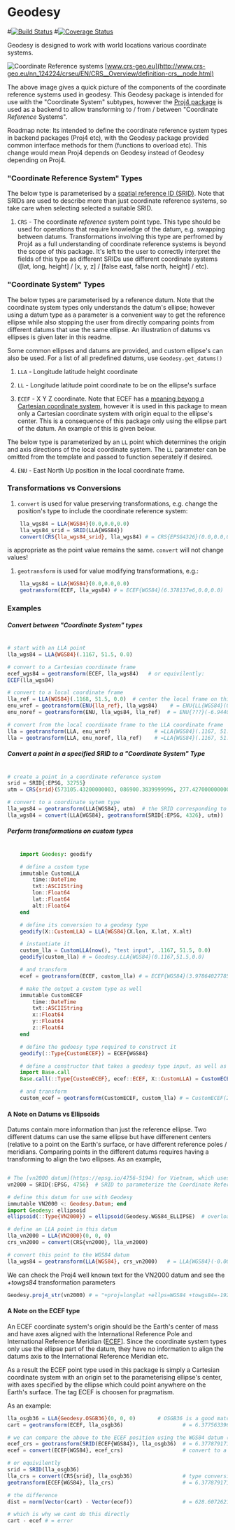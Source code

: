 # Geodesy

#[![Build Status](https://travis-ci.org/JuliaGeo/Geodesy.jl.svg?branch=master)](https://travis-ci.org/JuliaGeo/Geodesy.jl)
#[![Coverage Status](http://img.shields.io/coveralls/JuliaGeo/Geodesy.jl.svg)](https://coveralls.io/r/JuliaGeo/Geodesy.jl)

Geodesy is designed to work with world locations various coordinate systems. 

![Coordinate Reference systems](http://www.crs-geo.eu/SharedDocs/Bilder/CRS/schema-crs-datum-cs,property=default.gif)
[www.crs-geo.eu](http://www.crs-geo.eu/nn_124224/crseu/EN/CRS__Overview/definition-crs__node.html)

The above image gives a quick picture of the components of the coordinate reference systems used in geodesy.  This Geodesy package is intended for use with the "Coordinate System" subtypes, however the [Proj4 package](https://github.com/FugroRoames/Proj4.jl) is used as a backend to allow transforming to / from / between "Coordinate _Reference_ Systems". 

Roadmap note: Its intended to define the coordinate reference system types in backend packages (Proj4 etc), with the Geodesy package provided common interface methods for them (functions to overload etc).  This change would mean Proj4 depends on Geodesy instead of Geodesy depending on Proj4.

### "Coordinate Reference System" Types

The below type is parameterised by a [spatial reference ID (SRID)](https://en.wikipedia.org/wiki/SRID). Note that SRIDs are used to describe more than just coordinate reference systems, so take care when selecting selected a suitable SRID.

1. `CRS` - The coordinate _reference_ system point type.  This type should be used for operations that require knowledge of the datum, e.g. swapping between datums. Transformations involving this type are perfromed by Proj4 as a full understanding of coordinate reference systems is beyond the scope of this package. It's left to the user to correctly interpret the fields of this type as different SRIDs use different coordinate systems ([lat, long, height] / [x, y, z] / [false east, false north, height] / etc).


### "Coordinate System" Types

The below types are parameterised by a reference datum. Note that the coordinate system types only understands the datum's ellipse; however using a datum type as a parameter is a convenient way to get the reference ellipse while also stopping the user from directly comparing points from different datums that use the same ellipse.  An illustration of datums vs ellipses is given later in this readme.

Some common ellipses and datums are provided, and custom ellipse's can also be used. For a list of all predefined datums, use `Geodesy.get_datums()`

1. `LLA`   - Longitude latitude height coordinate

2. `LL`    - Longitude latitude point coordinate to be on the ellipse's surface

3. `ECEF`  - X Y Z coordinate.  Note that ECEF has a [meaning beyong a Cartesian coordinate system](https://en.wikipedia.org/wiki/ECEF), however it is used in this package to mean only a Cartesian coordinate system with origin equal to the ellipse's center.  This is a consequence of this package only using the ellipse part of the datum.  An example of this is given below.


The below type is parameterized by an `LL` point which determines the origin and axis directions of the local coordinate system.  The `LL` parameter can be omitted from the template and passed to function seperately if desired.

4. `ENU`   - East North Up position in the local coordinate frame.


### Transformations vs Conversions

1. `convert` is used for value preserving transformations, e.g. change the position's type to include the coordinate reference system:
```julia
	lla_wgs84 = LLA{WGS84}(0.0,0.0,0.0)
	lla_wgs84_srid = SRID(LLA{WGS84})
	convert(CRS{lla_wgs84_srid}, lla_wgs84) # = CRS{EPSG4326}(0.0,0.0,0.0)
```
is appropriate as the point value remains the same.  `convert` will not change values!

1. `geotransform` is used for value modifying transformations, e.g.:
```julia
	lla_wgs84 = LLA{WGS84}(0.0,0.0,0.0)
	geotransform(ECEF, lla_wgs84) # = ECEF{WGS84}(6.378137e6,0.0,0.0)
```


### Examples

##### Convert between "Coordinate System" types

```julia

# start with an LLA point
lla_wgs84 = LLA{WGS84}(.1167, 51.5, 0.0)

# convert to a Cartesian coordinate frame
ecef_wgs84 = geotransform(ECEF, lla_wgs84)   # or equivilently:
ECEF(lla_wgs84)

# convert to a local coordinate frame
lla_ref = LLA{WGS84}(.1168, 51.5, 0.0)  # center the local frame on this point
enu_wref = geotransform(ENU{lla_ref}, lla_wgs84)    # = ENU{LL{WGS84}(0.1168,51.5)}(-6.944051663969915,4.742430141962267e-6,-3.772299267203877e-6)
enu_noref = geotransform(ENU, lla_wgs84, lla_ref)  # = ENU{???}(-6.944051663969915,4.742430141962267e-6,-3.772299267203877e-6)

# convert from the local coordinate frame to the LLA coordinate frame
lla = geotransform(LLA, enu_wref)              # =LLA{WGS84}(.1167, 51.5, 0.0)
lla = geotransform(LLA, enu_noref, lla_ref)    # =LLA{WGS84}(.1167, 51.5, 0.0)
```



##### Convert a point in a specified SRID to a "Coordinate System" Type

```julia

# create a point in a coordinate reference system
srid = SRID{:EPSG, 32755}    													# WGS84 datum [UTM](https://en.wikipedia.org/wiki/Universal_Transverse_Mercator_coordinate_system) zone 55 South
utm = CRS{srid}(573105.43200000003, 086900.3839999996, 277.42700000000002) 		# a point in the above zone

# convert to a coordinate sytem type
lla_wgs84 = geotransform(LLA{WGS84}, utm)  # the SRID corresponding to LLA{WGS84} is known to Geodesy (see known_srids.jl).  Otherwise, 
lla_wgs84 = convert(LLA{WGS84}, geotransform(SRID{:EPSG, 4326}, utm))  # EPSG4326 is SRID for for the WGS84 LLA coordinate reference system

```

##### Perform transformations on custom types

```julia

	import Geodesy: geodify

	# define a custom type
	immutable CustomLLA
		time::DateTime
		txt::ASCIIString
		lon::Float64
		lat::Float64
		alt::Float64
	end

	# define its conversion to a geodesy type
	geodify(X::CustomLLA) = LLA{WGS84}(X.lon, X.lat, X.alt)

	# instantiate it
	custom_lla = CustomLLA(now(), "test input", .1167, 51.5, 0.0)
	geodify(custom_lla) # = Geodesy.LLA{WGS84}(0.1167,51.5,0.0)

	# and transform
	ecef = geotransform(ECEF, custom_lla) # = ECEF{WGS84}(3.9786402778542214e6,8103.702688750244,4.968362457291028e6)

	# make the output a custom type as well
	immutable CustomECEF
		time::DateTime
		txt::ASCIIString
		x::Float64
		y::Float64
		z::Float64
	end

	# define the gedoesy type required to construct it
	geodify(::Type{CustomECEF}) = ECEF{WGS84}

	# define a constructor that takes a geodesy type input, as well as the input to the transform 
	import Base.call  
	Base.call(::Type{CustomECEF}, ecef::ECEF, X::CustomLLA) = CustomECEF(X.time, X.txt, ecef[1], ecef[2], ecef[3])

	# and transform
	custom_ecef = geotransform(CustomECEF, custom_lla) # = CustomECEF(2016-02-25T16:13:59,"test input",3.9786402778542214e6,8103.702688750244,4.968362457291028e6)

```


#### A Note on Datums vs Ellipsoids

Datums contain more information than just the reference ellipse.  Two different datums can use the same ellipse but have differenent centers (relative to a point on the Earth's surface, or have different reference poles / meridians.  Comparing points in the different datums requires having a transforming to align the two ellipses.  As an example,


```julia

# The [vn2000 datum](https://epsg.io/4756-5194) for Vietnam, which uses the WGS84 ellipsoid 
vn2000 = SRID{:EPSG, 4756}  # SRID to parameterize the Coordinate Reference System

# define this datum for use with Geodesy
immutable VN2000 <: Geodesy.Datum; end
import Geodesy: ellipsoid
ellipsoid(::Type{VN2000}) = ellipsoid(Geodesy.WGS84_ELLIPSE)  # overload the function to retrieve this datum's ellipsoid

# define an LLA point in this datum
lla_vn2000 = LLA{VN2000}(0, 0, 0)
crs_vn2000 = convert(CRS{vn2000}, lla_vn2000)

# convert this point to the WGS84 datum
lla_wgs84 = geotransform(LLA{WGS84}, crs_vn2000)   # = LLA{WGS84}(-0.0003528546332018209,-0.0010055677147903898,-192.75199438724667)

```

We can check the Proj4 well known text for the VN2000 datum and see the *+towgs84* transformation parameters

```Julia
Geodesy.proj4_str(vn2000) # = "+proj=longlat +ellps=WGS84 +towgs84=-192.873,-39.382,-111.202,-0.00205,-0.0005,0.00335,0.0188 +no_defs"
```


#### A Note on the ECEF type

An ECEF coordinate system's origin should be the Earth's center of mass and have axes aligned with the International Reference Pole and International Reference Meridian ([ECEF](https://en.wikipedia.org/wiki/ECEF)].  Since the coordinate system types only use the ellipse part of the datum, they have no information to align the datums axis to the International Reference Meridian etc. 

As a result the ECEF point type used in this package is simply a Cartesian coordinate system with an origin set to the parameterising ellipse's center, with axes specified by the ellipse which could point anywhere on the Earth's surface.  The tag ECEF is choosen for pragmatism.

As an example:

```julia
lla_osgb36 = LLA{Geodesy.OSGB36}(0, 0, 0)  		# OSGB36 is a good match to the Earth in the UK but not elsewhere, and is not centered on the Earth's center of mass (i.e. not a [geocentric datum](http://support.esri.com/en/knowledgebase/GISDictionary/term/geocentric%20datum))
cart = geotransform(ECEF, lla_osgb36) 		            # = 6.377563396e6, 0.0, 0.0

# we can compare the above to the ECEF position using the WGS84 datum (a geocentric datum)
ecef_crs = geotransform(SRID(ECEF{WGS84}), lla_osgb36) 	# = 6.377879171552554e6,-99.12039106890559, 534.423089412207
ecef = convert(ECEF{WGS84}, ecef_crs)         	        # convert to a type native to this package (type conversion not a transformation)

# or equivilently
srid = SRID(lla_osgb36)
lla_crs = convert(CRS{srid}, lla_osgb36)       	        # type conversion not a transformation
geotransform(ECEF{WGS84}, lla_crs)			            # = 6.377879171552554e6,-99.12039106890559, 534.423089412207

# the difference
dist = norm(Vector(cart) - Vector(ecef))                # = 628.6072621385788

# which is why we cant do this directly
cart - ecef # = error


```














